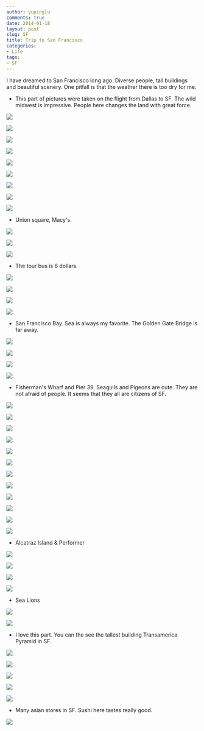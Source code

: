 ```yaml
---
author: yupinglu
comments: true
date: 2014-01-18
layout: post
slug: SF
title: Trip to San Francisco
categories:
- Life
tags:
- SF
---
```



I have dreamed to San Francisco long ago. Diverse people, tall buildings and beautiful scenery. One pitfall is that the weather
there is too dry for me.


- This part of pictures were taken on the flight from Dallas to SF. The wild midwest is impressive. People here changes the 
land with great force.

![](http://farm8.staticflickr.com/7370/12054538166_6e7552d057_z.jpg)

![](http://farm3.staticflickr.com/2815/12054538936_565015da49_c.jpg)

![](http://farm4.staticflickr.com/3770/12053686475_41892b2017_c.jpg)

![](http://farm8.staticflickr.com/7452/12053985803_e0c31dd6b5_c.jpg)

![](http://farm8.staticflickr.com/7383/12054540306_813aa2131f_c.jpg)

![](http://farm6.staticflickr.com/5546/12054534686_5320eb0e8f_c.jpg)

![](http://farm6.staticflickr.com/5542/12053687785_deeee0a20a_c.jpg)

![](http://farm4.staticflickr.com/3669/12054087274_98758a705b_c.jpg)

![](http://farm6.staticflickr.com/5519/12053987683_d3d85dd84b_c.jpg)


- Union square, Macy's.

![](http://farm4.staticflickr.com/3789/12054088154_47d235d29b_c.jpg)

![](http://farm3.staticflickr.com/2824/12053689975_dcf7428c6f_c.jpg)

![](http://farm8.staticflickr.com/7349/12053690955_94a597be60_c.jpg)


- The tour bus is 6 dollars.

![](http://farm8.staticflickr.com/7393/12053990083_95245f6fd0_c.jpg)

![](http://farm3.staticflickr.com/2878/12053990733_9b98c1655c_c.jpg)

![](http://farm4.staticflickr.com/3708/12053991153_ea608e97af_c.jpg)

![](http://farm4.staticflickr.com/3786/12053991533_8d6109f5df_c.jpg)


- San Francisco Bay. Sea is always my favorite. The Golden Gate Bridge is far away.

![](http://farm4.staticflickr.com/3793/12054091874_584c1ddfff_c.jpg)

![](http://farm4.staticflickr.com/3693/12054546446_77fb115bdf_c.jpg)

![](http://farm6.staticflickr.com/5476/12053993043_aaba37223e_c.jpg)

![](http://farm4.staticflickr.com/3796/12053993443_80b27a006c.jpg)


- Fisherman's Wharf and Pier 39. Seagulls and Pigeons are cute. They are not afraid of people. It seems that they all are citizens of SF.

![](http://farm8.staticflickr.com/7346/12054547756_87fe4aa907_c.jpg)

![](http://farm8.staticflickr.com/7434/12054534206_0773f95223_c.jpg)

![](http://farm8.staticflickr.com/7413/12054548276_877f371491_c.jpg)

![](http://farm6.staticflickr.com/5508/12054548926_5bd505eb2d_c.jpg)

![](http://farm4.staticflickr.com/3706/12054095334_8668678104_c.jpg)

![](http://farm4.staticflickr.com/3764/12054549486_ac4bbda023_c.jpg)

![](http://farm4.staticflickr.com/3719/12054096084_7573680883_c.jpg)

![](http://farm8.staticflickr.com/7373/12053698365_668f3dc826_c.jpg)

![](http://farm8.staticflickr.com/7389/12054097264_7b820d7817_c.jpg)

![](http://farm3.staticflickr.com/2828/12054098284_a9b1a6b8af_c.jpg)

![](http://farm4.staticflickr.com/3783/12054082774_1294779eea_c.jpg)

![](http://farm8.staticflickr.com/7442/12053683585_0e791345ce_c.jpg)

- Alcatraz Island & Performer

![](http://farm8.staticflickr.com/7389/12054097264_7b820d7817_c.jpg)

![](http://farm3.staticflickr.com/2828/12054098284_a9b1a6b8af_c.jpg)

![](http://farm4.staticflickr.com/3772/12054552916_9c092ee7f6_c.jpg)

![](http://farm6.staticflickr.com/5550/12054099204_4457b0a3e7_c.jpg)


- Sea Lions

![](http://farm4.staticflickr.com/3758/12054554086_1304f7301b_c.jpg)

![](http://farm6.staticflickr.com/5500/12054537826_0ec253e24c_c.jpg)


- I love this part. You can the see the tallest building Transamerica Pyramid in SF.

![](http://farm8.staticflickr.com/7448/12054083374_376374ff10_c.jpg)

![](http://farm4.staticflickr.com/3752/12054083104_52e30af45e_c.jpg)

![](http://farm4.staticflickr.com/3742/12053683035_489394615b_c.jpg)

![](http://farm6.staticflickr.com/5471/12054535626_5062a218f3_c.jpg)

![](http://farm8.staticflickr.com/7455/12054081154_3f45279a39_c.jpg)


- Many asian stores in SF. Sushi here tastes really good.

![](http://farm6.staticflickr.com/5544/12053979643_b05f29f024_c.jpg)

